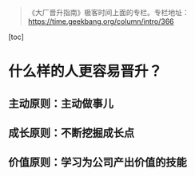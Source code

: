 > 《大厂晋升指南》极客时间上面的专栏。专栏地址：https://time.geekbang.org/column/intro/366

[toc]

# 什么样的人更容易晋升？

## 主动原则：主动做事儿

## 成长原则：不断挖掘成长点

## 价值原则：学习为公司产出价值的技能